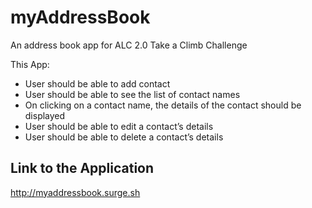 # myAddressBook
An address book app for ALC 2.0 Take a Climb Challenge

This App:

  * User should be able to add contact
  * User should be able to see the list of contact names
  * On clicking on a contact name, the details of the contact should be displayed
  * User should be able to edit a contact’s details
  * User should be able to delete a contact’s details

## Link to the Application

http://myaddressbook.surge.sh